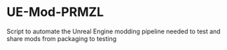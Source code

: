 # UE-Mod-PRMZL
Script to automate the Unreal Engine modding pipeline needed to test and share mods from packaging to testing
